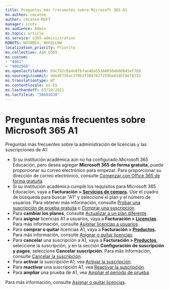 ```yaml
---
title: Preguntas más frecuentes sobre Microsoft 365 A1
ms.author: cmcatee
author: cmcatee-MSFT
manager: scotv
ms.audience: Admin
ms.topic: article
ms.service: o365-administration
ROBOTS: NOINDEX, NOFOLLOW
localization_priority: Priority
ms.collection: Adm_O365
ms.custom:
- "4981"
- "9002568"
ms.openlocfilehash: b9c792c6a4e0fbfae46a553800504600045ef769
ms.sourcegitcommit: dde46756ac370b3f384702f259bed1dbf8e7611b
ms.translationtype: HT
ms.contentlocale: es-ES
ms.lasthandoff: 03/10/2021
ms.locfileid: "50601630"
---
```

# <a name="microsoft-365-a1-faq"></a>Preguntas más frecuentes sobre Microsoft 365 A1

Preguntas más frecuentes sobre la administración de licencias y las suscripciones de A1:

- Si su institución académica aún no ha configurado Microsoft 365 Educación, pero desea agregar **Microsoft 365 de forma gratuita**, puede proporcionar su correo electrónico para empezar. Para proporcionar su dirección de correo electrónico, consulte [Comenzar con Office 365 de forma gratuita](https://www.microsoft.com/education/products/office).  
- Si su institución académica cumple los requisitos para Microsoft 365 Educación, vaya a **Facturación > [Servicios de compra](https://go.microsoft.com/fwlink/p/?linkid=868433).** Use el cuadro de búsqueda para buscar "A1" y seleccione el plan y el número de usuarios. Para obtener más información, consulte [Probar una suscripción de prueba gratuita](https://docs.microsoft.com/microsoft-365/commerce/try-or-buy-microsoft-365#try-a-free-trial-subscription) o [Comprar una suscripción](https://docs.microsoft.com/microsoft-365/commerce/try-or-buy-microsoft-365#buy-a-different-subscription).
- Para **cambiar los planes**, consulte [Actualizar a un plan diferente](https://docs.microsoft.com/microsoft-365/commerce/subscriptions/upgrade-to-different-plan).
- Para **asignar** licencias A1 a usuarios, vaya a **Facturación > [Licencias](https://go.microsoft.com/fwlink/p/?linkid=842264)**. Para más información, consulte [Asignar licencias a usuarios](https://docs.microsoft.com/microsoft-365/admin/manage/assign-licenses-to-users).
- Para **comprar o quitar** licencias A1, vaya a **Facturación > [Productos](https://go.microsoft.com/fwlink/p/?linkid=842054)**. Para más información, consulte [Asignar o quitar licencias](https://docs.microsoft.com/microsoft-365/commerce/licenses/buy-licenses#buy-or-remove-licenses-for-your-business-subscription).
- Para **cancelar** una suscripción a A1, vaya a **Facturación > [Productos](https://go.microsoft.com/fwlink/p/?linkid=842054)**, seleccione la suscripción, y en la sección **Configuración de suscripción y pagos**, seleccione **Cancelar suscripción**. Para más información, consulte [Cancelar la suscripción](https://docs.microsoft.com/microsoft-365/commerce/subscriptions/cancel-your-subscription).
- Para **activar** la suscripción A1, vea [Activar la suscripción](https://docs.microsoft.com/alchemyinsights/activate-your-office-365-subscription).
- Para **reactivar** una suscripción A1, vea [Reactivar la suscripción](https://docs.microsoft.com/alchemyinsights/reactivate-your-subscription).
- Para **ampliar** una prueba de A1, vea [Ampliar el periodo de prueba](https://docs.microsoft.com/microsoft-365/commerce/extend-your-trial).

Para más información, consulte [Asignar o quitar licencias](https://docs.microsoft.com/microsoft-365/commerce/licenses/buy-licenses).